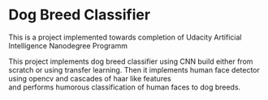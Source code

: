 [//]: # (Image References)

[image1]: ./images/sample_dog_output.png "Sample Output"
[image2]: ./images/vgg16_model.png "VGG-16 Model Keras Layers"
[image3]: ./images/vgg16_model_draw.png "VGG16 Model Figure"


# Dog Breed Classifier

This is a project implemented towards completion of Udacity Artificial Intelligence Nanodegree Programm

This project implements dog breed classifier using CNN build either from scratch or using transfer learning.
Then it implements human face detector using opencv and cascades of haar like features  
and performs humorous classification of human faces to dog breeds.

